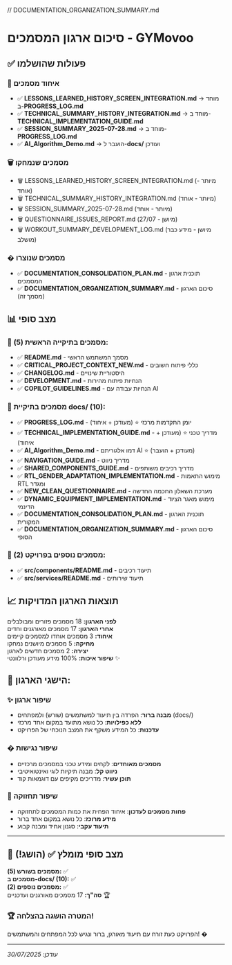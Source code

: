// DOCUMENTATION_ORGANIZATION_SUMMARY.md

# סיכום ארגון המסמכים - GYMovoo

## ✅ פעולות שהושלמו

### 🔄 איחוד מסמכים

- ✅ **LESSONS_LEARNED_HISTORY_SCREEN_INTEGRATION.md** → מוחד ב-**PROGRESS_LOG.md**
- ✅ **TECHNICAL_SUMMARY_HISTORY_INTEGRATION.md** → מוחד ב-**TECHNICAL_IMPLEMENTATION_GUIDE.md**
- ✅ **SESSION_SUMMARY_2025-07-28.md** → מוחד ב-**PROGRESS_LOG.md**
- ✅ **AI_Algorithm_Demo.md** → הועבר ל-**docs/** ועודכן

### 🗑️ מסמכים שנמחקו

- 🗑️ LESSONS_LEARNED_HISTORY_SCREEN_INTEGRATION.md (מיותר - אוחד)
- 🗑️ TECHNICAL_SUMMARY_HISTORY_INTEGRATION.md (מיותר - אוחד)
- 🗑️ SESSION_SUMMARY_2025-07-28.md (מיותר - אוחד)
- 🗑️ QUESTIONNAIRE_ISSUES_REPORT.md (מיושן - 27/07)
- 🗑️ WORKOUT_SUMMARY_DEVELOPMENT_LOG.md (מיושן - מידע כבר מושלב)

### � מסמכים שנוצרו

- ✅ **DOCUMENTATION_CONSOLIDATION_PLAN.md** - תוכנית ארגון המסמכים
- ✅ **DOCUMENTATION_ORGANIZATION_SUMMARY.md** - סיכום הארגון (מסמך זה)

## 📊 מצב סופי

### 📁 מסמכים בתיקייה הראשית (5):

- ✅ **README.md** - מסמך המשתמש הראשי
- ✅ **CRITICAL_PROJECT_CONTEXT_NEW.md** - כללי פיתוח חשובים
- ✅ **CHANGELOG.md** - היסטוריית שינויים
- ✅ **DEVELOPMENT.md** - הנחיות פיתוח מהירות
- ✅ **COPILOT_GUIDELINES.md** - הנחיות עבודה עם AI

### 📁 מסמכים בתיקיית docs/ (10):

- ✅ **PROGRESS_LOG.md** - יומן התקדמות מרכזי ⭐ (מעודכן + איחוד)
- ✅ **TECHNICAL_IMPLEMENTATION_GUIDE.md** - מדריך טכני ⭐ (מעודכן + איחוד)
- ✅ **AI_Algorithm_Demo.md** - דמו אלגוריתם AI ⭐ (מעודכן + הועבר)
- ✅ **NAVIGATION_GUIDE.md** - מדריך ניווט
- ✅ **SHARED_COMPONENTS_GUIDE.md** - מדריך רכיבים משותפים
- ✅ **RTL_GENDER_ADAPTATION_IMPLEMENTATION.md** - מימוש התאמות RTL ומגדר
- ✅ **NEW_CLEAN_QUESTIONNAIRE.md** - מערכת השאלון החכמה החדשה
- ✅ **DYNAMIC_EQUIPMENT_IMPLEMENTATION.md** - מימוש מאגר הציוד הדינמי
- ✅ **DOCUMENTATION_CONSOLIDATION_PLAN.md** - תוכנית הארגון המקורית
- ✅ **DOCUMENTATION_ORGANIZATION_SUMMARY.md** - סיכום הארגון הסופי

### 📁 מסמכים נוספים בפרויקט (2):

- ✅ **src/components/README.md** - תיעוד רכיבים
- ✅ **src/services/README.md** - תיעוד שירותים

## 📈 תוצאות הארגון המדויקות

**לפני הארגון:** 18 מסמכים פזורים ומבולבלים  
**אחרי הארגון:** 17 מסמכים מאורגנים וחדים  
**איחוד:** 3 מסמכים אוחדו למסמכים קיימים  
**מחיקה:** 5 מסמכים מיושנים נמחקו  
**יצירה:** 2 מסמכים חדשים לארגון  
**שיפור איכות:** 100% מידע מעודכן ורלוונטי ✨

## 🎯 **הישגי הארגון:**

### ✨ שיפור ארגון

- **מבנה ברור**: הפרדה בין תיעוד למשתמשים (שורש) ולמפתחים (docs/)
- **ללא כפילויות**: כל נושא מתועד במקום אחד מרכזי
- **עדכנות**: כל המידע משקף את המצב הנוכחי של הפרויקט

### � שיפור נגישות

- **מסמכים מאוחדים**: לקחים ומידע טכני במסמכים מרכזיים
- **ניווט קל**: מבנה תיקיות לוגי ואינטואיטיבי
- **תוכן עשיר**: מדריכים מקיפים עם דוגמאות קוד

### 🔧 שיפור תחזוקה

- **פחות מסמכים לעדכון**: איחוד הפחית את כמות המסמכים לתחזוקה
- **מידע מרוכז**: כל נושא במקום אחד ברור
- **תיעוד עקבי**: סגנון אחיד ומבנה קבוע

---

## 🎯 מצב סופי מומלץ ✅ (הושג!)

**מסמכים בשורש (5):** ✅  
**מסמכים ב-docs/ (10):** ✅  
**מסמכים נוספים (2):** ✅  
**סה"ך:** 17 מסמכים מאורגנים ועדכניים 🏆

### 🏆 **המטרה הושגה בהצלחה!**

הפרויקט כעת זורח עם תיעוד מאורגן, ברור ונגיש לכל המפתחים והמשתמשים! �

---

_עודכן: 30/07/2025_

